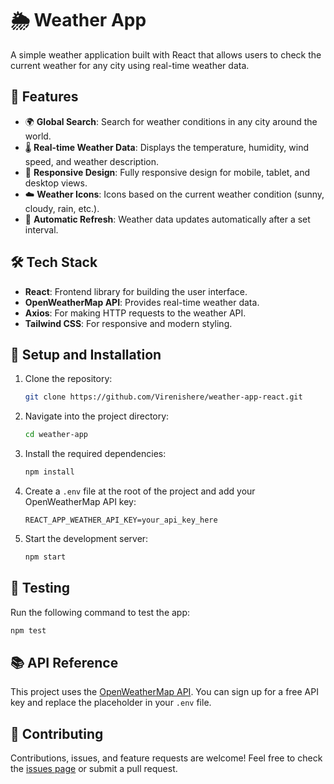 # 🌦️ Weather App

A simple weather application built with React that allows users to check the current weather for any city using real-time weather data.

## 🚀 Features

- 🌍 **Global Search**: Search for weather conditions in any city around the world.
- 🌡️ **Real-time Weather Data**: Displays the temperature, humidity, wind speed, and weather description.
- 🎨 **Responsive Design**: Fully responsive design for mobile, tablet, and desktop views.
- ☁️ **Weather Icons**: Icons based on the current weather condition (sunny, cloudy, rain, etc.).
- 🔄 **Automatic Refresh**: Weather data updates automatically after a set interval.

## 🛠️ Tech Stack

- **React**: Frontend library for building the user interface.
- **OpenWeatherMap API**: Provides real-time weather data.
- **Axios**: For making HTTP requests to the weather API.
- **Tailwind CSS**: For responsive and modern styling.

## 🔧 Setup and Installation

1. Clone the repository:

   ```bash
   git clone https://github.com/Virenishere/weather-app-react.git
   ```

2. Navigate into the project directory:

   ```bash
   cd weather-app
   ```

3. Install the required dependencies:

   ```bash
   npm install
   ```

4. Create a `.env` file at the root of the project and add your OpenWeatherMap API key:

   ```
   REACT_APP_WEATHER_API_KEY=your_api_key_here
   ```

5. Start the development server:

   ```bash
   npm start
   ```

## 🧪 Testing

Run the following command to test the app:

```bash
npm test
```

## 📚 API Reference

This project uses the [OpenWeatherMap API](https://openweathermap.org/api). You can sign up for a free API key and replace the placeholder in your `.env` file.

## 🤝 Contributing

Contributions, issues, and feature requests are welcome! Feel free to check the [issues page](https://github.com/Virenishere/weather-app-react/issue) or submit a pull request.

